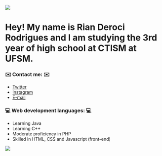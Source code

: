 ![    ](https://user-images.githubusercontent.com/105753719/169179251-d42e5d80-0a13-4c9b-b3e5-afb803c196ff.gif)



# Hey! My name is Rian Deroci Rodrigues and I am studying the 3rd year of high school at CTISM at UFSM.

### ✉️ **Contact me:** ✉️
* [Twitter](https://twitter.com/riandrds)
* [Instagram](https://www.instagram.com/riandrds/)
* [E-mail](mailto:rianroder@gmail.com)

### 💻 **Web development languages:** 💻
* Learning Java 
* Learning C++
* Moderate proficiency in PHP
* Skilled in HTML, CSS and Javascript (front-end)

![      ](https://user-images.githubusercontent.com/105753719/169185110-5ef87b5f-89d7-48e1-bf26-0d351378e048.gif)
